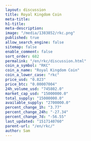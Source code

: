 ```yaml
---
layout: discussion
title: Royal Kingdom Coin
meta-title: 
h1-title: 
meta-description: 
image: "/media/1383852/rkc.png"
published: true
allow_search_engine: false
sitemap: false
enable_comment: false
sort_order: 682
permalink: "/en/rkc/discussion.html"
coin_a_symbol: "RKC"
coin_a_name: "Royal Kingdom Coin"
coin_a_lower_case: "rkc"
price_usd: "0.823"
price_btc: "0.00007004"
24h_volume_usd: "745802.0"
market_cap_usd: "15000000.0"
total_supply: "15000000.0"
available_supply: "2700000.0"
percent_change_1h: "3.77"
percent_change_24h: "-27.34"
percent_change_7d: "-56.55"
last_updated: "1517140760"
parent-url: "/en/rkc/"
author: Sam
---
```


